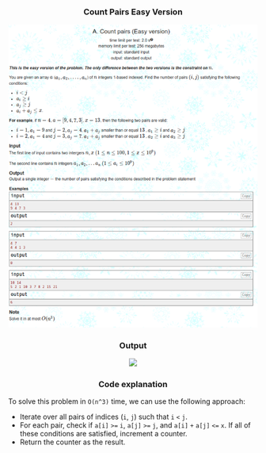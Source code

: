 <h3 align="center"> Count Pairs Easy Version </h3>

<p align="center">
  <img src="../img/CountPairsEasyVersion.png" />
</p>
<p/>



<h3 align="center"> Output </h3>

<p align="center">
  <img src="../img/CountPairsEasyVersionOutput.png.png" />
</p>
<p/>

<h3 align="center"> Code explanation </h3>

To solve this problem in `O(n^3)` time, we can use the following approach:

- Iterate over all pairs of indices (`i`, `j`) such that `i` `<` `j`.
- For each pair, check if `a[i]` `>=` `i`, `a[j]` `>=` `j`, and `a[i]` `+` `a[j]` `<=` `x`. If all of these conditions are satisfied, increment a counter.
- Return the counter as the result.
 
